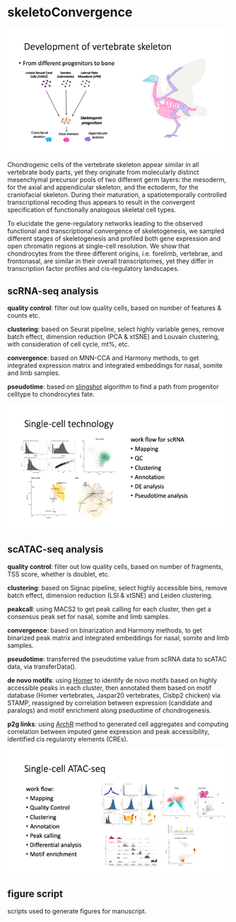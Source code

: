 # skeletoConvergence

<img src="readme_figs/a_summary.png" width="700">

Chondrogenic cells of the vertebrate skeleton appear similar in all vertebrate body parts, yet they originate from molecularly distinct mesenchymal precursor pools of two different germ layers: the mesoderm, for the axial and appendicular skeleton, and the ectoderm, for the craniofacial skeleton. During their maturation, a spatiotemporally controlled transcriptional recoding thus appears to result in the convergent specification of functionally analogous skeletal cell types. 

To elucidate the gene-regulatory networks leading to the observed functional and transcriptional convergence of skeletogenesis, we sampled different stages of skeletogenesis and profiled both gene expression and open chromatin regions at single-cell resolution. We show that chondrocytes from the three different origins, i.e. forelimb, vertebrae, and frontonasal, are similar in their overall transcriptomes, yet they differ in transcription factor profiles and cis-regulatory landscapes.

## scRNA-seq analysis

**quality control**: filter out low quality cells, based on number of features & counts etc.

**clustering**: based on Seurat pipeline, select highly variable genes, remove batch effect, dimension reduction (PCA & xtSNE) and Louvain clustering, with consideration of cell cycle, mt%, etc.

**convergence**: based on MNN-CCA and Harmony methods, to get integrated expression matrix and integrated embeddings for nasal, somite and limb samples.

**pseudotime**: based on [slingshot](https://github.com/kstreet13/slingshot) algorithm to find a path from progenitor celltype to chondrocytes fate.

<img src="readme_figs/a_scrna.png" width="700">

## scATAC-seq analysis

**quality control**: filter out low quality cells, based on number of fragments, TSS score, whether is doublet, etc.

**clustering**: based on Signac pipeline, select highly accessible bins, remove batch effect, dimension reduction (LSI & xtSNE) and Leiden clustering.

**peakcall**: using MACS2 to get peak calling for each cluster, then get a consensus peak set for nasal, somite and limb samples.

**convergence**: based on binarization and Harmony methods, to get binarized peak matrix and integrated embeddings for nasal, somite and limb samples.

**pseudotime**: transferred the pseudotime value from scRNA data to scATAC data, via transferData().

**de novo motifs**: using [Homer](http://homer.ucsd.edu/homer/introduction/basics.html) to identify de novo motifs based on highly accessible peaks in each cluster, then annotated them based on motif database (Homer vertebrates, Jaspar20  vertebrates, Cisbp2 chicken) via STAMP, reassigned by correlation between expression (candidate and paralogs) and motif enrichment along pseduotime of chondrogenesis.

**p2g links**: using [ArchR](https://www.archrproject.com/bookdown/peak2genelinkage-with-archr.html) method to generated cell aggregates and computing correlation between imputed gene expression and peak accessibility, identified cis regularoty elements (CREs).

<img src="readme_figs/a_scatac.png" width="700">

## figure script

scripts used to generate figures for manuscript.




